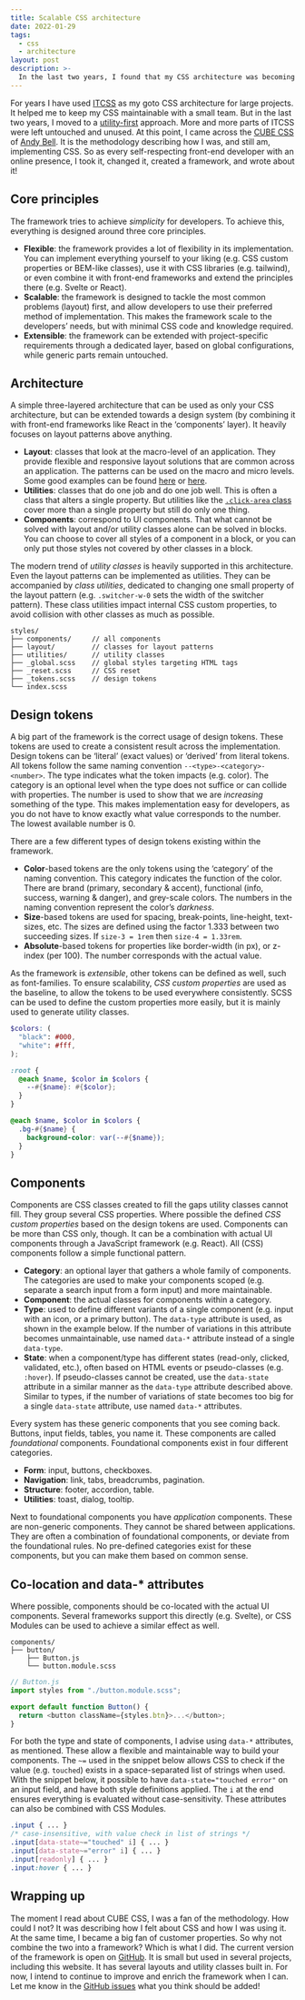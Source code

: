 ```yaml
---
title: Scalable CSS architecture
date: 2022-01-29
tags:
  - css
  - architecture
layout: post
description: >-
  In the last two years, I found that my CSS architecture was becoming too complex. But, utility-first frameworks were not doing it for me either. I needed a mix, I needed utility-enabled. Then came CUBE CSS and it all clicked.
---
```


For years I have used [ITCSS](https://www.xfive.co/blog/itcss-scalable-maintainable-css-architecture/) as my goto CSS architecture for large projects. It helped me to keep my CSS maintainable with a small team. But in the last two years, I moved to a [utility-first](https://tailwindcss.com/) approach. More and more parts of ITCSS were left untouched and unused. At this point, I came across the [CUBE CSS](https://cube.fyi/) of [Andy Bell](https://twitter.com/piccalilli_). It is the methodology describing how I was, and still am, implementing CSS. So as every self-respecting front-end developer with an online presence, I took it, changed it, created a framework, and wrote about it!

## Core principles

The framework tries to achieve _simplicity_ for developers. To achieve this, everything is designed around three core principles.

- **Flexible**: the framework provides a lot of flexibility in its implementation. You can implement everything yourself to your liking (e.g. CSS custom properties or BEM-like classes), use it with CSS libraries (e.g. tailwind), or even combine it with front-end frameworks and extend the principles there (e.g. Svelte or React).
- **Scalable**: the framework is designed to tackle the most common problems (layout) first, and allow developers to use their preferred method of implementation. This makes the framework scale to the developers’ needs, but with minimal CSS code and knowledge required.
- **Extensible**: the framework can be extended with project-specific requirements through a dedicated layer, based on global configurations, while generic parts remain untouched.

## Architecture

A simple three-layered architecture that can be used as only your CSS architecture, but can be extended towards a design system (by combining it with front-end frameworks like React in the ‘components’ layer). It heavily focuses on layout patterns above anything.

- **Layout**: classes that look at the macro-level of an application. They provide flexible and responsive layout solutions that are common across an application. The patterns can be used on the macro and micro levels. Some good examples can be found [here](https://feo.crinkles.dev) or [here](https://every-layout.dev/).
- **Utilities**: classes that do one job and do one job well. This is often a class that alters a single property. But utilities like the [`.click-area` class](https://github.com/vyckes/bace-css/blob/main/src/utilities/_click-area.scss) cover more than a single property but still do only one thing.
- **Components**: correspond to UI components. That what cannot be solved with layout and/or utility classes alone can be solved in blocks. You can choose to cover all styles of a component in a block, or you can only put those styles not covered by other classes in a block.

The modern trend of _utility classes_ is heavily supported in this architecture. Even the layout patterns can be implemented as utilities. They can be accompanied by _class utilities_, dedicated to changing one small property of the layout pattern (e.g. `.switcher-w-0` sets the width of the switcher pattern). These class utilities impact internal CSS custom properties, to avoid collision with other classes as much as possible.

```
styles/
├── components/     // all components
├── layout/         // classes for layout patterns
├── utilities/      // utility classes
├── _global.scss    // global styles targeting HTML tags
├── _reset.scss     // CSS reset
├── _tokens.scss    // design tokens
└── index.scss
```

## Design tokens

A big part of the framework is the correct usage of design tokens. These tokens are used to create a consistent result across the implementation. Design tokens can be ‘literal’ (exact values) or ‘derived’ from literal tokens. All tokens follow the same naming convention `--<type>-<category>-<number>`. The type indicates what the token impacts (e.g. color). The category is an optional level when the type does not suffice or can collide with properties. The number is used to show that we are _increasing_ something of the type. This makes implementation easy for developers, as you do not have to know exactly what value corresponds to the number. The lowest available number is 0.

There are a few different types of design tokens existing within the framework.

- **Color**-based tokens are the only tokens using the ‘category’ of the naming convention. This category indicates the function of the color. There are brand (primary, secondary & accent), functional (info, success, warning & danger), and grey-scale colors. The numbers in the naming convention represent the color’s _darkness_.
- **Size**-based tokens are used for spacing, break-points, line-height, text-sizes, etc. The sizes are defined using the factor 1.333 between two succeeding sizes. If `size-3 = 1rem` then `size-4 = 1.33rem`.
- **Absolute**-based tokens for properties like border-width (in px), or z-index (per 100). The number corresponds with the actual value.

As the framework is _extensible_, other tokens can be defined as well, such as font-families. To ensure scalability, _CSS custom properties_ are used as the baseline, to allow the tokens to be used everywhere consistently. SCSS can be used to define the custom properties more easily, but it is mainly used to generate utility classes.

```scss
$colors: (
  "black": #000,
  "white": #fff,
);

:root {
  @each $name, $color in $colors {
    --#{$name}: #{$color};
  }
}

@each $name, $color in $colors {
  .bg-#{$name} {
    background-color: var(--#{$name});
  }
}
```

## Components

Components are CSS classes created to fill the gaps utility classes cannot fill. They group several CSS properties. Where possible the defined _CSS custom properties_ based on the design tokens are used. Components can be more than CSS only, though. It can be a combination with actual UI components through a JavaScript framework (e.g. React). All (CSS) components follow a simple functional pattern.

- **Category**: an optional layer that gathers a whole family of components. The categories are used to make your components scoped (e.g. separate a search input from a form input) and more maintainable.
- **Component**: the actual classes for components within a category.
- **Type**: used to define different variants of a single component (e.g. input with an icon, or a primary button). The `data-type` attribute is used, as shown in the example below. If the number of variations in this attribute becomes unmaintainable, use named `data-*` attribute instead of a single `data-type`.
- **State**: when a component/type has different states (read-only, clicked, validated, etc.), often based on HTML events or pseudo-classes (e.g. `:hover`). If pseudo-classes cannot be created, use the `data-state` attribute in a similar manner as the `data-type` attribute described above. Similar to types, if the number of variations of state becomes too big for a single `data-state` attribute, use named `data-*` attributes.

Every system has these generic components that you see coming back. Buttons, input fields, tables, you name it. These components are called _foundational_ components. Foundational components exist in four different categories.

- **Form**: input, buttons, checkboxes.
- **Navigation**: link, tabs, breadcrumbs, pagination.
- **Structure**: footer, accordion, table.
- **Utilities**: toast, dialog, tooltip.

Next to foundational components you have _application_ components. These are non-generic components. They cannot be shared between applications. They are often a combination of foundational components, or deviate from the foundational rules. No pre-defined categories exist for these components, but you can make them based on common sense.

## Co-location and data-\* attributes

Where possible, components should be co-located with the actual UI components. Several frameworks support this directly (e.g. Svelte), or CSS Modules can be used to achieve a similar effect as well.

```
components/
├── button/
    ├── Button.js
    └── button.module.scss
```

```js
// Button.js
import styles from "./button.module.scss";

export default function Button() {
  return <button className={styles.btn}>...</button>;
}
```

For both the type and state of components, I advise using `data-*` attributes, as mentioned. These allow a flexible and maintainable way to build your components. The `~=` used in the snippet below allows CSS to check if the value (e.g. `touched`) exists in a space-separated list of strings when used. With the snippet below, it possible to have `data-state="touched error"` on an input field, and have both style definitions applied. The `i` at the end ensures everything is evaluated without case-sensitivity. These attributes can also be combined with CSS Modules.

```scss
.input { ... }
/* case-insensitive, with value check in list of strings */
.input[data-state~="touched" i] { ... }
.input[data-state~="error" i] { ... }
.input[readonly] { ... }
.input:hover { ... }
```

## Wrapping up

The moment I read about CUBE CSS, I was a fan of the methodology. How could I not? It was describing how I felt about CSS and how I was using it. At the same time, I became a big fan of customer properties. So why not combine the two into a framework? Which is what I did. The current version of the framework is open on [GitHub](https://github.com/vyckes/bace-css). It is small but used in several projects, including this website. It has several layouts and utility classes built in. For now, I intend to continue to improve and enrich the framework when I can. Let me know in the [GitHub issues](https://github.com/vyckes/bace-css/issues) what you think should be added!
